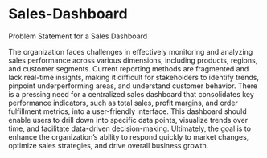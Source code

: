 # Sales-Dashboard
 Problem Statement for a Sales Dashboard

The organization faces challenges in effectively monitoring and analyzing sales performance across various dimensions, including products, regions, and customer segments. Current reporting methods are fragmented and lack real-time insights, making it difficult for stakeholders to identify trends, pinpoint underperforming areas, and understand customer behavior. There is a pressing need for a centralized sales dashboard that consolidates key performance indicators, such as total sales, profit margins, and order fulfillment metrics, into a user-friendly interface. This dashboard should enable users to drill down into specific data points, visualize trends over time, and facilitate data-driven decision-making. Ultimately, the goal is to enhance the organization’s ability to respond quickly to market changes, optimize sales strategies, and drive overall business growth.
